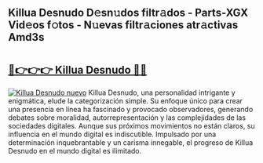 ## Killua Desnudo D𝚎sn𝚞dos filtr𝚊dos - Parts-XGX Vid𝚎os f𝚘tos - N𝚞evas filtr𝚊ciones atr𝚊ctivas Amd3s

# <h2><a href="http://mbcpkp.tromn.icu/?c=Killua+Desnudo">🔗👉👉👉 Killua Desnudo 🔗🔗</a></h2>

[![Killua Desnudo nuevo](https://i.imgur.com/pEAQMta.gif)](http://mbcpkp.tromn.icu/?c=Killua+Desnudo)
Killua Desnudo, una personalidad intrigante y enigmática, elude la categorización simple. Su enfoque único para crear una presencia en línea ha fascinado y provocado observadores, generando debates sobre moralidad, autorrepresentación y las complejidades de las sociedades digitales. Aunque sus próximos movimientos no están claros, su influencia en el mundo digital es indiscutible. Impulsado por una determinación inquebrantable y un carisma innegable, el progreso de Killua Desnudo en el mundo digital es ilimitado.
